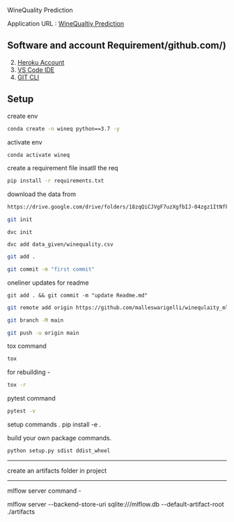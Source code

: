 
 WineQuality Prediction

Application URL : [WineQualtiy Prediction](https://wine-qulaity-app.herokuapp.com/)

## Software and account Requirement/github.com/)
2. [Heroku Account](https://id.heroku.com/login)
3. [VS Code IDE](https://code.visualstudio.com/download)
4. [GIT CLI](https://git-scm.com/downloads)


## Setup


create env
```bash
conda create -n wineq python==3.7 -y
```

activate env
```bash
conda activate wineq
```

create a requirement file
insatll the req
```bash
pip install -r requirements.txt
```
download the data from
```bash
https://drive.google.com/drive/folders/18zqQiCJVgF7uzXgfbIJ-04zgz1ItNfF5?usp=sharing
```
```bash
git init
```

```
dvc init
```

```
dvc add data_given/winequality.csv
```

```bash
git add .

git commit -m "first commit"
```

oneliner updates for readme

```
git add . && git commit -m "update Readme.md"
```

```bash
git remote add origin https://github.com/malleswarigelli/winequlaity_mlops_dvc.git
```

```bash
git branch -M main
```

```bash
git push -u origin main
```

tox command 
```bash
tox
```

for rebuilding -
```bash
tox -r
```

pytest command
```bash
pytest -v
```

setup commands .
pip install -e .


build your own package commands.
```bash
python setup.py sdist ddist_wheel
```

---
create an artifacts folder in project

---
mlflow server command -

mlflow server --backend-store-uri sqlite:///mlflow.db --default-artifact-root ./artifacts
```
